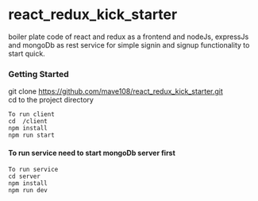 # react_redux_kick_starter
boiler plate code of react and redux as a frontend and nodeJs, expressJs and mongoDb as rest service for simple signin and signup functionality to start quick.


### Getting Started

git clone https://github.com/mave108/react_redux_kick_starter.git <br />
cd to the project directory <br>
```
To run client 
cd  /client 
npm install 
npm run start
```
#### To run service need to start mongoDb server first
```
To run service 
cd server
npm install
npm run dev
```
